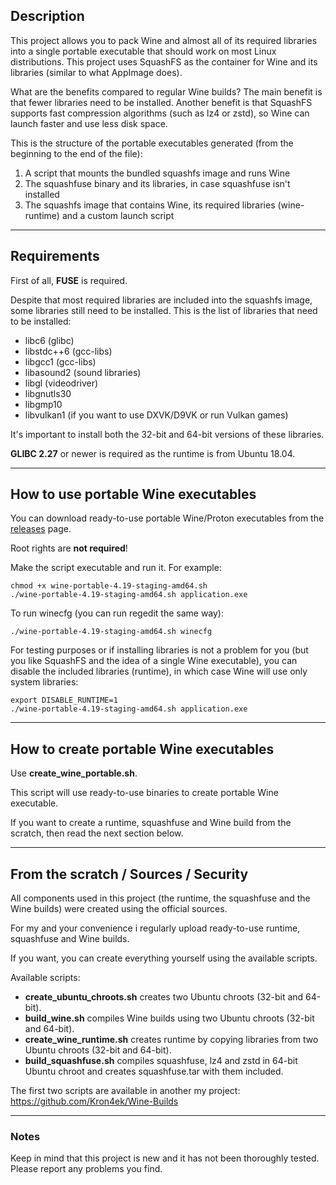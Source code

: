## Description

This project allows you to pack Wine and almost all of its required libraries into a single portable executable that should work on most Linux distributions. This project uses SquashFS as the container for Wine and its libraries (similar to what AppImage does).

What are the benefits compared to regular Wine builds? The main benefit is that fewer libraries need to be installed. Another benefit is that SquashFS supports fast compression algorithms (such as lz4 or zstd), so Wine can launch faster and use less disk space.

This is the structure of the portable executables generated (from the beginning to the end of the file):

1. A script that mounts the bundled squashfs image and runs Wine
2. The squashfuse binary and its libraries, in case squashfuse isn't installed
3. The squashfs image that contains Wine, its required libraries (wine-runtime)
and a custom launch script

---

## Requirements

First of all, **FUSE** is required.

Despite that most required libraries are included into the squashfs image, some libraries still need to be installed. This is the list of libraries that need to be installed:

* libc6 (glibc)
* libstdc++6 (gcc-libs)
* libgcc1 (gcc-libs)
* libasound2 (sound libraries)
* libgl (videodriver)
* libgnutls30
* libgmp10
* libvulkan1 (if you want to use DXVK/D9VK or run Vulkan games)

It's important to install both the 32-bit and 64-bit versions of these libraries.

**GLIBC 2.27** or newer is required as the runtime is from Ubuntu 18.04.

---

## How to use portable Wine executables

You can download ready-to-use portable Wine/Proton executables from the [releases](https://github.com/Kron4ek/wine-portable-executable/releases) page.

Root rights are **not required**!

Make the script executable and run it. For example:

    chmod +x wine-portable-4.19-staging-amd64.sh
    ./wine-portable-4.19-staging-amd64.sh application.exe

To run winecfg (you can run regedit the same way):

    ./wine-portable-4.19-staging-amd64.sh winecfg
    
For testing purposes or if installing libraries is not a problem for you (but you like SquashFS and the idea of a single Wine executable), you can disable the included libraries (runtime), in which case Wine will use only system libraries:

    export DISABLE_RUNTIME=1
    ./wine-portable-4.19-staging-amd64.sh application.exe

---

## How to create portable Wine executables

Use **create_wine_portable.sh**. 

This script will use ready-to-use binaries to create portable Wine executable.

If you want to create a runtime, squashfuse and Wine build from the scratch, then read the next section below.

---

## From the scratch / Sources / Security

All components used in this project (the runtime, the squashfuse and the Wine builds) were created using the official sources.

For my and your convenience i regularly upload ready-to-use runtime, squashfuse and Wine builds.

If you want, you can create everything yourself using the available scripts.

Available scripts:

* **create_ubuntu_chroots.sh** creates two Ubuntu chroots (32-bit and 64-bit).
* **build_wine.sh** compiles Wine builds using two Ubuntu chroots (32-bit and 64-bit).
* **create_wine_runtime.sh** creates runtime by copying libraries from two Ubuntu chroots (32-bit and 64-bit).
* **build_squashfuse.sh** compiles squashfuse, lz4 and zstd in 64-bit Ubuntu chroot and creates squashfuse.tar with them included.

The first two scripts are available in another my project: https://github.com/Kron4ek/Wine-Builds

---

### Notes

Keep in mind that this project is new and it has not been thoroughly tested. Please report any problems you find.
